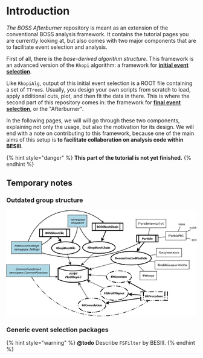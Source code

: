 # Introduction

_The BOSS Afterburner_ repository is meant as an extension of the conventional BOSS analysis framework. It contains the tutorial pages you are currently looking at, but also comes with two major components that are to facilitate event selection and analysis.

First of all, there is the _base-derived algorithm structure_. This framework is an advanced version of the `Rhopi` algorithm: a framework for [**initial event selection**](initial/).

Like `RhopiAlg`, output of this initial event selection is a ROOT file containing a set of `TTree`s. Usually, you design your own scripts from scratch to load, apply additional cuts, plot, and then fit the data in there. This is where the second part of this repository comes in: the framework for [**final event selection**](final/), or the "Afterburner".

In the following pages, we will will go through these two components, explaining not only the usage, but also the motivation for its design. We will end with a note on contributing to this framework, because one of the main aims of this setup is **to facilitate collaboration on analysis code within BESIII**.

{% hint style="danger" %}
**This part of the tutorial is not yet finished.**
{% endhint %}

## Temporary notes

### Outdated group structure

![Initial class structure of the BOSS Afterburner](../.gitbook/assets/boss_afterburner.png)

### Generic event selection packages

{% hint style="warning" %}
**@todo** Describe `FSFilter` by BESIII.
{% endhint %}

